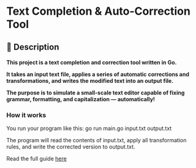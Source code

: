 <h1>Text Completion & Auto-Correction Tool</h1>

<h2>📖 Description</h2>

<h4>This project is a text completion and correction tool written in Go.


It takes an input text file, applies a series of automatic corrections and transformations, and writes the modified text into an output file.


The purpose is to simulate a small-scale text editor capable of fixing grammar, formatting, and capitalization — automatically!</h4>


<h3>How it works</h3>

You run your program like this:  go run main.go input.txt output.txt

The program will read the contents of input.txt, apply all transformation rules, and write the corrected version to output.txt.

Read the full guide [here](docs/analysis.md)


